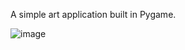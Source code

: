 A simple art application built in Pygame.

![image](https://user-images.githubusercontent.com/52237485/167268405-420105ce-2fa6-401d-86a9-d6502581548b.png)

